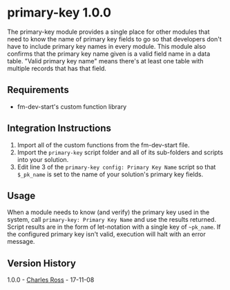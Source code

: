 primary-key 1.0.0
=================

The primary-key module provides a single place for other modules that need to know the name of primary key fields
to go so that developers don't have to include primary key names in every module. This module also confirms that
the primary key name given is a valid field name in a data table. "Valid primary key name" means there's at least
one table with multiple records that has that field.

Requirements
------------

- fm-dev-start's custom function library

Integration Instructions
------------------------

1. Import all of the custom functions from the fm-dev-start file.
2. Import the `primary-key` script folder and all of its sub-folders and scripts into your solution.
3. Edit line 3 of the `primary-key config: Primary Key Name` script so that `$_pk_name` is set to the name of
   your solution's primary key fields.

Usage
-----

When a module needs to know (and verify) the primary key used in the system, call `primary-key: Primary Key Name`
and use the results returned. Script results are in the form of let-notation with a single key of `~pk_name`. If the
configured primary key isn't valid, execution will halt with an error message.

Version History
---------------

1.0.0 - [Charles Ross][chuck] - 17-11-08

[chuck]: mailto:chivalry@mac.com

